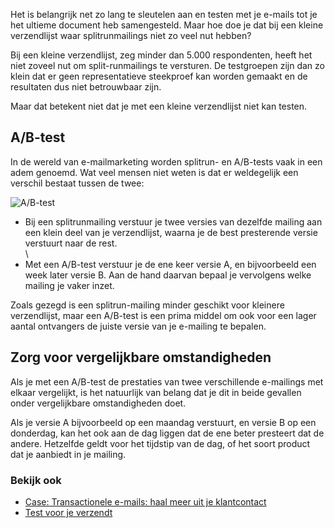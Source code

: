 Het is belangrijk net zo lang te sleutelen aan en testen met je e-mails
tot je het ultieme document heb samengesteld. Maar hoe doe je dat bij
een kleine verzendlijst waar splitrunmailings niet zo veel nut hebben?

Bij een kleine verzendlijst, zeg minder dan 5.000 respondenten, heeft
het niet zoveel nut om split-runmailings te versturen. De testgroepen
zijn dan zo klein dat er geen representatieve steekproef kan worden
gemaakt en de resultaten dus niet betrouwbaar zijn.

Maar dat betekent niet dat je met een kleine verzendlijst niet kan
testen.

A/B-test
--------

In de wereld van e-mailmarketing worden splitrun- en A/B-tests vaak in
een adem genoemd. Wat veel mensen niet weten is dat er weldegelijk een
verschil bestaat tussen de twee:

![A/B-test](Copernicacom/splitrun-example.png "A/B-testing")

-   Bij een splitrunmailing verstuur je twee versies van dezelfde
    mailing aan een klein deel van je verzendlijst, waarna je de best
    presterende versie verstuurt naar de rest.\
    \
-   Met een A/B-test verstuur je de ene keer versie A, en bijvoorbeeld
    een week later versie B. Aan de hand daarvan bepaal je vervolgens
    welke mailing je vaker inzet.

Zoals gezegd is een splitrun-mailing minder geschikt voor kleinere
verzendlijst, maar een A/B-test is een prima middel om ook voor een
lager aantal ontvangers de juiste versie van je e-mailing te bepalen.

Zorg voor vergelijkbare omstandigheden
--------------------------------------

Als je met een A/B-test de prestaties van twee verschillende e-mailings
met elkaar vergelijkt, is het natuurlijk van belang dat je dit in beide
gevallen onder vergelijkbare omstandigheden doet.

Als je versie A bijvoorbeeld op een maandag verstuurt, en versie B op
een donderdag, kan het ook aan de dag liggen dat de ene beter presteert
dat de andere. Hetzelfde geldt voor het tijdstip van de dag, of het
soort product dat je aanbiedt in je mailing.

### Bekijk ook

-   [Case: Transactionele e-mails: haal meer uit je
    klantcontact](http://www.copernica.com/nl/over-ons/nieuws/transactionele-e-mails-haal-meer-uit-je-klantcontact "Case: Transactionele e-mails: haal meer uit je klantcontact")
-   [Test voor je
    verzendt](http://www.copernica.com/nl/functies/e-mailings/test-voor-je-verzendt "Test voor je verzendt")

